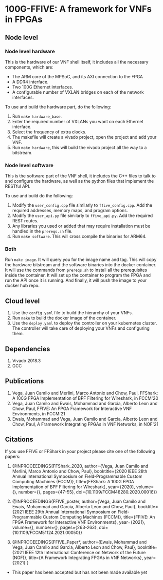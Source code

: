 # 100G-FFIVE: A framework for VNFs in FPGAs

## Node level
### Node level hardware
This is the hardware of our VNF shell itself, it includes all the necessary components, which are:
- The ARM core of the MPSoC, and its AXI connection to the FPGA
- A DDR4 interface.
- Two 100G Ethernet interfaces.
- A configurable number of VXLAN bridges on each of the network interfaces.

To use and build the hardware part, do the following:
1. Run `make hardware_base`.
2. Enter the required number of VXLANs you want on each Ethernet interface.
3. Select the frequency of extra clocks.
4. The makefile will create a vivado project, open the project and add your VNF.
5. Run `make hardware`, this will build the vivado project all the way to a bitstream.

### Node level software
This is the software part of the VNF shell, it includes the C++ files to talk to and configure the hardware, as well as the python files that implement the RESTful API.

To use and build do the following:
1. Modify the `user_config.cpp` file similarly to `ffive_config.cpp`. Add the required addresses, memory maps, and program options.
2. Modify the `user_api.py` file similarly to `ffive_api.py`. Add the required REST routes.
3. Any libraries you used or added that may require installation must be handled in the `prereqs.sh` file.
4. Run `make software`. This will cross compile the binaries for ARM64.

### Both
Run `make image`. It will query you for the image name and tag. This will copy the hardware bitstream and the software binaries into the docker container. It will use the commands from `prereqs.sh` to install all the prerequisites inside the container. It will set up the container to program the FPGA and run the API once it is running. And finally, it will push the image to your docker hub repo.

## Cloud level
1. Use the `config.yaml` file to build the hierarchy of your VNFs.
2. Run `make` to build the docker image of the container.
3. Use the `deploy.yaml` to deploy the controller on your kubernetes cluster. The controller will take care of deploying your VNFs and configuring them.

## Dependencies
1. Vivado 2018.3
2. GCC

## Publications

1. Vega, Juan Camilo and Merlini, Marco Antonio and Chow, Paul, FFShark: A 100G FPGA Implementation of BPF Filtering for Wireshark, in FCCM'20
2. Vega, Juan Camilo and Ewais, Mohammad and Garcia, Alberto Leon and Chow, Paul, FFIVE: An FPGA Framework for Interactive VNF Environments, in FCCM'21
3. Ewais, Mohammad and Vega, Juan Camilo and Garcia, Alberto Leon and Chow, Paul, A Framework Integrating FPGAs in VNF Networks, in NOF'21

## Citations

If you use FFIVE or FFShark in your project please cite one of the following papers:

1. @INPROCEEDINGS{FFShark_2020,
  author={Vega, Juan Camilo and Merlini, Marco Antonio and Chow, Paul},
  booktitle={2020 IEEE 28th Annual International Symposium on Field-Programmable Custom Computing Machines (FCCM)}, 
  title={FFShark: A 100G FPGA Implementation of BPF Filtering for Wireshark}, 
  year={2020},
  volume={},
  number={},
  pages={47-55},
  doi={10.1109/FCCM48280.2020.00016}}
  
2. @INPROCEEDINGS{FFIVE_poster,
  author={Vega, Juan Camilo and Ewais, Mohammad and Garcia, Alberto Leon and Chow, Paul},
  booktitle={2021 IEEE 29th Annual International Symposium on Field-Programmable Custom Computing Machines (FCCM)}, 
  title={FFIVE: An FPGA Framework for Interactive VNF Environments}, 
  year={2021},
  volume={},
  number={},
  pages={263-263},
  doi={10.1109/FCCM51124.2021.00050}}
  
3. @INPROCEEDINGS{FFIVE_Paper*,
  author={Ewais, Mohammad and Vega, Juan Camilo and Garcia, Alberto Leon and Chow, Paul},
  booktitle={2021 IEEE 12th International Conference on Network of the Future (NOF)}, 
  title={A Framework Integrating FPGAs in VNF Networks}, 
  year={2021}
  }
  * This paper has been accepted but has not been made available yet
